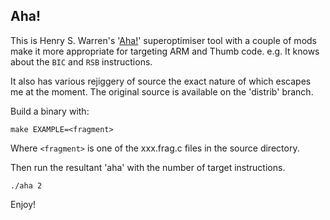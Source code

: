 Aha!
----

This is Henry S. Warren's '[Aha!](http://hackersdelight.org/)' superoptimiser tool with a couple of mods make it more appropriate for targeting ARM and Thumb code. e.g. It knows about the `BIC` and `RSB` instructions.

It also has various rejiggery of source the exact nature of which escapes me at the moment. The original source is available on the 'distrib' branch.

Build a binary with:

    make EXAMPLE=<fragment>

Where `<fragment>` is one of the xxx.frag.c files in the source directory.

Then run the resultant 'aha' with the number of target instructions.

    ./aha 2

Enjoy!
